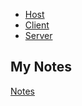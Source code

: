 - [Host](host.md)
- [Client](client.md)
- [Server](server.md)
## My Notes
[Notes](mynotes/host-types-notes.md)
